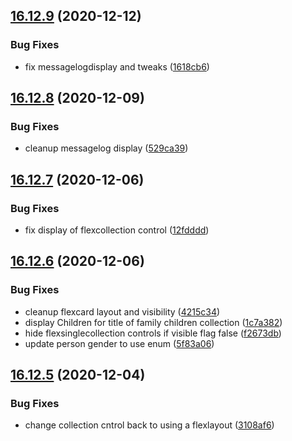 ## [16.12.9](https://github.com/phandcock/GrampsView/compare/v16.12.8...v16.12.9) (2020-12-12)


### Bug Fixes

* fix messagelogdisplay and tweaks ([1618cb6](https://github.com/phandcock/GrampsView/commit/1618cb689dd5295e5c3f3bb6aaff7fe02007ac6c))



## [16.12.8](https://github.com/phandcock/GrampsView/compare/v16.12.7...v16.12.8) (2020-12-09)


### Bug Fixes

* cleanup messagelog display ([529ca39](https://github.com/phandcock/GrampsView/commit/529ca397a3a7fca206a1be17a25b8840afa02cf7))



## [16.12.7](https://github.com/phandcock/GrampsView/compare/v16.12.6...v16.12.7) (2020-12-06)


### Bug Fixes

* fix display of flexcollection control ([12fdddd](https://github.com/phandcock/GrampsView/commit/12fdddd0e184d2b3b40eaf7e063e721c3ce61186))



## [16.12.6](https://github.com/phandcock/GrampsView/compare/v16.12.5...v16.12.6) (2020-12-06)


### Bug Fixes

* cleanup flexcard layout and visibility ([4215c34](https://github.com/phandcock/GrampsView/commit/4215c34ccf87f41e8981981dd07082a2b07fcde9))
* display Children for title of family children collection ([1c7a382](https://github.com/phandcock/GrampsView/commit/1c7a382ddf1f46900f2428e64a316cc0dbc0098c))
* hide flexsinglecollection controls if visible flag false ([f2673db](https://github.com/phandcock/GrampsView/commit/f2673db585050f00dbd1a391a841da8eefb4f51d))
* update person gender to use enum ([5f83a06](https://github.com/phandcock/GrampsView/commit/5f83a06240921df2d5e6f5787e31d940639fc898))



## [16.12.5](https://github.com/phandcock/GrampsView/compare/v16.12.4...v16.12.5) (2020-12-04)


### Bug Fixes

* change collection cntrol back to using a flexlayout ([3108af6](https://github.com/phandcock/GrampsView/commit/3108af6c190795ad5b2a9045f3b7fa4cf938cc43))



